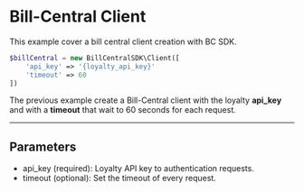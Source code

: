 # Bill-Central Client

This example cover a bill central client creation with BC SDK.

```php
$billCentral = new BillCentralSDK\Client([
    'api_key' => '{loyalty_api_key}' 
    'timeout' => 60
])
```
The previous example create a Bill-Central client with the loyalty **api_key** and with a **timeout**
that wait to 60 seconds for each request.  

---
## Parameters 
- api_key (required): Loyalty API key to authentication requests.
- timeout (optional): Set the timeout of every request. 
